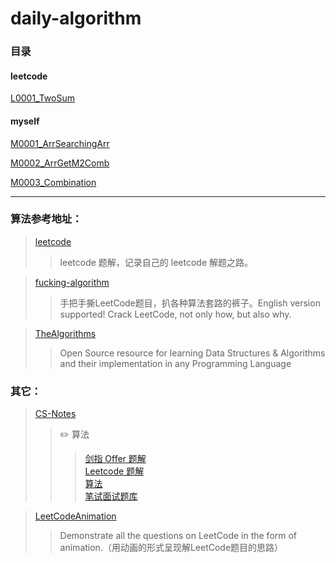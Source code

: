 <!--
 * @Date        : 2020-05-02 20:11:02
 * @LastEditors : anlzou
 * @Github      : https://github.com/anlzou
 * @LastEditTime: 2020-05-03 09:07:20
 * @FilePath    : \algorithm\README.md
 * @Describe    : 
 -->
# daily-algorithm

### 目录

#### leetcode  
[L0001_TwoSum](./problems/L0001_TwoSum.md)

#### myself
[M0001_ArrSearchingArr](./problems/M0001_ArrSearchingArr.md)

[M0002_ArrGetM2Comb](./problems/M0002_ArrGetM2Comb.md)

[M0003_Combination](./problems/M0003_Combination.md)

--------------
### 算法参考地址：
>[leetcode](https://github.com/azl397985856/leetcode)
>>leetcode 题解，记录自己的 leetcode 解题之路。

>[fucking-algorithm](https://github.com/labuladong/fucking-algorithm)
>>手把手撕LeetCode题目，扒各种算法套路的裤子。English version supported! Crack LeetCode, not only how, but also why.

>[TheAlgorithms](https://github.com/TheAlgorithms)
>>Open Source resource for learning Data Structures & Algorithms and their implementation in any Programming Language

### 其它：
>[CS-Notes](https://github.com/CyC2018/CS-Notes/blob/master/notes/Leetcode%20%E9%A2%98%E8%A7%A3%20-%20%E7%9B%AE%E5%BD%95.md)
>>  ✏️ 算法
>>>[剑指 Offer 题解](https://github.com/CyC2018/CS-Notes/blob/master/notes/%E5%89%91%E6%8C%87%20Offer%20%E9%A2%98%E8%A7%A3%20-%20%E7%9B%AE%E5%BD%95.md)     
>>>[Leetcode 题解](https://github.com/CyC2018/CS-Notes/blob/master/notes/Leetcode%20%E9%A2%98%E8%A7%A3%20-%20%E7%9B%AE%E5%BD%95.md)     
>>[算法](https://github.com/CyC2018/CS-Notes/blob/master/notes/%E7%AE%97%E6%B3%95%20-%20%E7%9B%AE%E5%BD%95.md)      
>>[笔试面试题库](https://www.nowcoder.com/contestRoom?from=cyc_github)

>[LeetCodeAnimation](https://github.com/MisterBooo/LeetCodeAnimation)
>>Demonstrate all the questions on LeetCode in the form of animation.（用动画的形式呈现解LeetCode题目的思路）